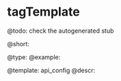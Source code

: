 tagTemplate
=============

@todo:
	check the autogenerated stub


@short:
	

@type: 
@example:


@template:	api_config
@descr:


